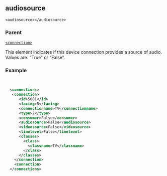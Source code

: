 ## audiosource

`<audiosource></audiosource>`


### Parent

[`<connection>`][1]


This element indicates if this device connection provides a source of audio. Values are: “True” or “False”.


### Example

```xml
 

  <connections>
   <connection>
      <id>5001</id>
      <facing>5</facing>
      <connectionname>TV</connectionname>
      <type>2</type>
      <consumer>False</consumer>
      <audiosource>False</audiosource>
      <videosource>False</videosource>
      <linelevel>False</linelevel>
      <classes>
        <class>
          <classname>TV</classname>
        </class>
      </classes>
    </connection>
    <connection>
  </connections>
```

[1]:	https://control4.github.io/docs-driverworks-xml/#connection